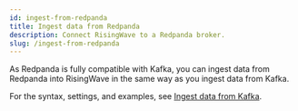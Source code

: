 ```yaml
---
id: ingest-from-redpanda
title: Ingest data from Redpanda
description: Connect RisingWave to a Redpanda broker.
slug: /ingest-from-redpanda
---
```

<head>
  <link rel="canonical" href="https://docs.risingwave.com/docs/current/ingest-from-redpanda/" />
</head>

As Redpanda is fully compatible with Kafka, you can ingest data from Redpanda into RisingWave in the same way as you ingest data from Kafka.

For the syntax, settings, and examples, see [Ingest data from Kafka](ingest-from-kafka.md).
